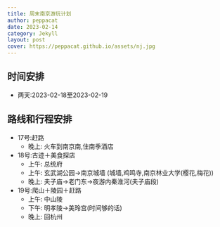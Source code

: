 ```yaml
---
title: 周末南京游玩计划
author: peppacat
date: 2023-02-14
category: Jekyll
layout: post
cover: https://peppacat.github.io/assets/nj.jpg
---
```


时间安排
-------------
+ 两天:2023-02-18至2023-02-19

路线和行程安排
-------------
+ 17号:赶路
  + 晚上: 火车到南京南,住南季酒店
+ 18号:古迹＋美食探店
  + 上午: 总统府
  + 上午: 玄武湖公园->南京城墙 (城墙,鸡鸣寺,南京林业大学(樱花,梅花))
  + 晚上: 夫子庙->老门东->夜游内秦淮河(夫子庙段)
+ 19号:爬山＋陵园＋赶路
  + 上午: 中山陵
  + 下午: 明孝陵->美玲宫(时间够的话)
  + 晚上: 回杭州
